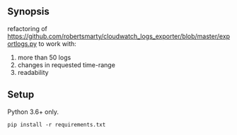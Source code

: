## Synopsis

refactoring of https://github.com/robertsmarty/cloudwatch_logs_exporter/blob/master/exportlogs.py to work with:
1. more than 50 logs
2. changes in requested time-range
3. readability

## Setup

Python 3.6+ only.

```
pip install -r requirements.txt
```

